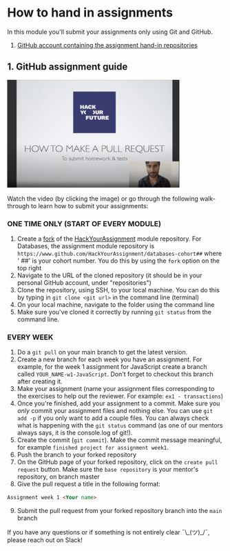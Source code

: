 # How to hand in assignments

In this module you'll submit your assignments only using Git and GitHub.

1. [GitHub account containing the assignment hand-in repositories](https://github.com/HackYourAssignment)

## 1. GitHub assignment guide

<a href="http://www.youtube.com/watch?feature=player_embedded&v=CpYARPYGQU8" target="_blank"><img src="./assets/submit-homework.png" width="400" height="250" alt="HYF Video" /></a>

Watch the video (by clicking the image) or go through the following walk-through to learn how to submit your assignments:

### ONE TIME ONLY (START OF EVERY MODULE)

1. Create a [fork](https://help.github.com/en/articles/fork-a-repo) of
   the [HackYourAssignment](https://github.com/HackYourAssignment) module repository.
   For Databases, the assignment module repository is `https://www.github.com/HackYourAssignment/databases-cohort##` where '
   ##' is your cohort number.
   You do this by using the `fork` option on the top right
2. Navigate to the URL of the cloned repository (it should be in your personal GitHub account, under "repositories")
3. Clone the repository, using SSH, to your local machine. You can do this by typing in `git clone <git url>` in the
   command line (terminal)
4. On your local machine, navigate to the folder using the command line
5. Make sure you've cloned it correctly by running `git status` from the command line.

### EVERY WEEK

1. Do a `git pull` on your main branch to get the latest version.
2. Create a new branch for each week you have an assignment. For example, for the week 1 assignment for JavaScript create a
   branch called `YOUR_NAME-w1-JavaScript`.
   Don't forget to checkout this branch after creating it.
3. Make your assignment (name your assignment files corresponding to the exercises to help out the reviewer. For
   example: `ex1 - transactions`)
4. Once you're finished, add your assignment to a commit. Make sure you *only* commit your assignment files and nothing
   else. You can use `git add -p` if you only want to add a couple files.
   You can always check what is happening with the `git status` command (as one of our mentors always says, it is the
   console.log of git!).
5. Create the commit (`git commit`). Make the commit message meaningful, for
   example `finished project for assignment week1`.
6. Push the branch to your forked repository
7. On the GitHub page of your forked repository, click on the `create pull request` button. Make sure
   the `base repository` is your mentor's repository, on branch master
8. Give the pull request a title in the following format:

```markdown
Assignment week 1 <Your name>
```

9. Submit the pull request from your forked repository branch into the `main` branch

If you have any questions or if something is not entirely clear ¯\\\_(ツ)\_/¯, please reach out on Slack!
